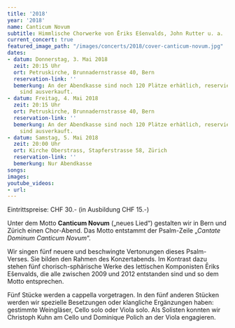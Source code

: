 ```yaml
---
title: '2018'
year: '2018'
name: Canticum Novum
subtitle: Himmlische Chorwerke von Ēriks Ešenvalds, John Rutter u. a.
current_concert: true
featured_image_path: "/images/concerts/2018/cover-canticum-novum.jpg"
dates:
- datum: Donnerstag, 3. Mai 2018
  zeit: 20:15 Uhr
  ort: Petruskirche, Brunnadernstrasse 40, Bern
  reservation-link: ''
  bemerkung: An der Abendkasse sind noch 120 Plätze erhätlich, reservierte Plätze
    sind ausverkauft.
- datum: Freitag, 4. Mai 2018
  zeit: 20:15 Uhr
  ort: Petruskirche, Brunnadernstrasse 40, Bern
  reservation-link: ''
  bemerkung: An der Abendkasse sind noch 120 Plätze erhätlich, reservierte Plätze
    sind ausverkauft.
- datum: Samstag, 5. Mai 2018
  zeit: 20:00 Uhr
  ort: Kirche Oberstrass, Stapferstrasse 58, Zürich
  reservation-link: ''
  bemerkung: Nur Abendkasse
songs: 
images: 
youtube_videos:
- url: 
---
```


Eintrittspreise: CHF 30.- (in Ausbildung CHF 15.-)

Unter dem Motto **Canticum Novum**&nbsp;(„neues Lied“) gestalten wir in Bern und Z&uuml;rich einen Chor-Abend. Das Motto entstammt der Psalm-Zeile „*Cantate Dominum Canticum Novum*“.

Wir singen f&uuml;nf neuere und beschwingte Vertonungen dieses Psalm-Verses. Sie bilden den Rahmen des Konzertabends. Im Kontrast dazu stehen f&uuml;nf chorisch-sph&auml;rische Werke des lettischen Komponisten Ēriks Ešenvalds, die alle zwischen 2009 und 2012 entstanden sind und so dem Motto entsprechen.

F&uuml;nf St&uuml;cke werden a cappella vorgetragen. In den f&uuml;nf anderen St&uuml;cken werden wir spezielle Besetzungen oder klangliche Erg&auml;nzungen haben: gestimmte Weingl&auml;ser, Cello solo oder Viola solo. Als Solisten konnten wir Christoph Kuhn am Cello und Dominique Polich an der Viola engagieren.